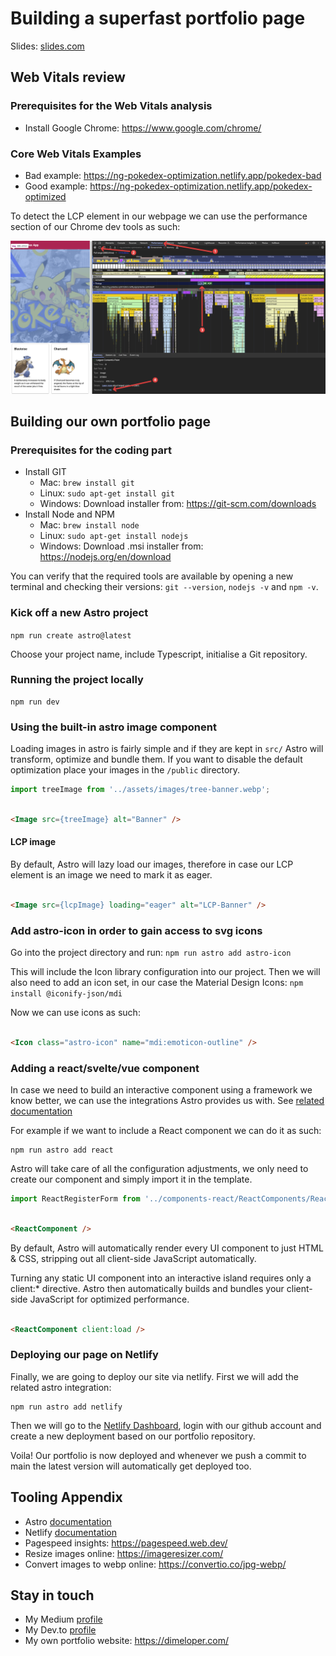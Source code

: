 # Building a superfast portfolio page

Slides: [slides.com](https://slides.com/dimeloper/building-a-super-fast-portfolio-page)

## Web Vitals review

### Prerequisites for the Web Vitals analysis

- Install Google Chrome: https://www.google.com/chrome/

### Core Web Vitals Examples

- Bad example: https://ng-pokedex-optimization.netlify.app/pokedex-bad
- Good example: https://ng-pokedex-optimization.netlify.app/pokedex-optimized

To detect the LCP element in our webpage we can use the performance section of
our Chrome dev tools as such:

![lcp-detect.png](./docs/lcp-detect.png)

## Building our own portfolio page

### Prerequisites for the coding part

- Install GIT
    - Mac: `brew install git`
    - Linux: `sudo apt-get install git`
    - Windows: Download installer from: https://git-scm.com/downloads
- Install Node and NPM
    - Mac: `brew install node`
    - Linux: `sudo apt-get install nodejs`
    - Windows: Download .msi installer from: https://nodejs.org/en/download

You can verify that the required tools are available by opening a new terminal and checking
their versions: `git --version`, `nodejs -v` and `npm -v`.

### Kick off a new Astro project

`npm run create astro@latest`

Choose your project name, include Typescript, initialise a Git repository.

### Running the project locally

```shell
npm run dev
```

### Using the built-in astro image component

Loading images in astro is fairly simple and if they are kept in `src/` Astro will transform, optimize and bundle them.
If you want to disable the default optimization place your images in the `/public` directory.

```javascript
import treeImage from '../assets/images/tree-banner.webp';
```

```html

<Image src={treeImage} alt="Banner" />
```

#### LCP image

By default, Astro will lazy load our images, therefore in case our LCP element is an image we need to mark it as eager.

```html

<Image src={lcpImage} loading="eager" alt="LCP-Banner" />
```

### Add astro-icon in order to gain access to svg icons

Go into the project directory and run:
`npm run astro add astro-icon`

This will include the Icon library configuration into our project.
Then we will also need to add an icon set, in our case the Material Design Icons:
`npm install @iconify-json/mdi`

Now we can use icons as such:

```html

<Icon class="astro-icon" name="mdi:emoticon-outline" />
```

### Adding a react/svelte/vue component

In case we need to build an interactive component using a framework we know better, we can use the integrations Astro
provides us with. See [related documentation](https://docs.astro.build/en/guides/integrations-guide/)

For example if we want to include a React component we can do it as such:

```shell
npm run astro add react
```

Astro will take care of all the configuration adjustments,
we only need to create our component and simply import it in
the template.

```javascript
import ReactRegisterForm from '../components-react/ReactComponents/ReactForm';
```

```html

<ReactComponent />
```

By default, Astro will automatically render every UI component to just HTML & CSS, stripping out all client-side
JavaScript automatically.

Turning any static UI component into an interactive island requires only a client:* directive. Astro then automatically
builds and bundles your client-side JavaScript for optimized performance.

```html

<ReactComponent client:load />
```

### Deploying our page on Netlify

Finally, we are going to deploy our site via netlify.
First we will add the related astro integration:

```shell
npm run astro add netlify
```

Then we will go to the [Netlify Dashboard](https://app.netlify.com), login with our github account
and create a new deployment based on our portfolio repository.

Voila! Our portfolio is now deployed and whenever we push a commit to main the latest version will automatically get
deployed too.

## Tooling Appendix

- Astro [documentation](https://docs.astro.build/en/getting-started/)
- Netlify [documentation](https://docs.netlify.com/)
- Pagespeed insights: https://pagespeed.web.dev/
- Resize images online: https://imageresizer.com/
- Convert images to webp online: https://convertio.co/jpg-webp/

## Stay in touch

- My Medium [profile](https://medium.com/@dimeloper)
- My Dev.to [profile](https://dev.to/dimeloper)
- My own portfolio website: https://dimeloper.com/